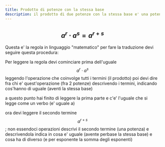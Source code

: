 ```yaml
---
title: Prodotto di potenze con la stessa base
description: il prodotto di due potenze con la stessa base e' una potenza che ha per base la stessa base e per esponente la somma degli esponenti.
---
```


## $$ a^r \cdot a^s = a^{r + s} $$

Questa e' la regola in linguaggio "matematico" per fare la traduzione devi seguire questa procedura:

Per leggere la regola devi cominciare prima dell'uguale
$$ a^r \cdot a^s $$
leggendo l'operazione che coinvolge tutti i termini (<span class="text-indigo">il prodotto</span>) poi devi dire fra chi e' quest'operazione (<span class="text-indigo">fra 2 potenze</span>) descrivendo i termini, indicando cos'hanno di uguale (<span class="text-indigo">aventi la stessa base</span>)

a questo punto hai finito di leggere la prima parte e c'e' l'uguale che si legge come un verbo (<span class="text-indigo">e' uguale a</span>)

ora devi leggere il secondo termine $$ a^{r + s} $$; non essendoci operazioni descrivi il secondo termine (<span class="text-indigo">una potenza</span>) e descrivendola indica in cosa e' uguale (<span class="text-indigo">avente perbase la stessa base</span>) e cosa ha di diverso (<span class="text-indigo">e per esponente la somma degli esponenti</span>)
